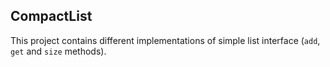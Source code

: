## CompactList

This project contains different implementations of simple list interface (`add`, `get` and `size` methods).
